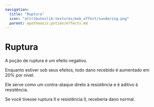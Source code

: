 ```yaml
---
navigation:
  title: "Ruptura"
  icon: "attributeslib:textures/mob_effect/sundering.png"
  parent: apotheosis:potion/effects.md
---
```


# Ruptura

A poção de <Color id="red">ruptura</Color> é um efeito negativo.

Enquanto estiver sob seus efeitos, todo dano recebido é aumentado em 20% por nível.

Ele serve como um contra-ataque direto à resistência e é aditivo à resistência.

Se você tivesse ruptura II e resistência II, receberia dano normal.

